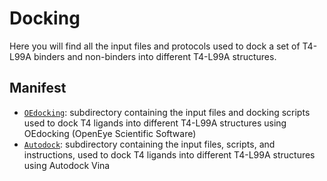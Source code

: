 # Docking

Here you will find all the input files and protocols used to dock a set of T4-L99A binders and non-binders into different T4-L99A structures.

## Manifest
- [`OEdocking`](OEdocking): subdirectory containing the input files and docking scripts used to dock T4 ligands into different T4-L99A structures using OEdocking (OpenEye Scientific Software)
- [`Autodock`](Autodock): subdirectory containing the input files, scripts, and instructions, used to dock T4 ligands into different T4-L99A structures using Autodock Vina  
